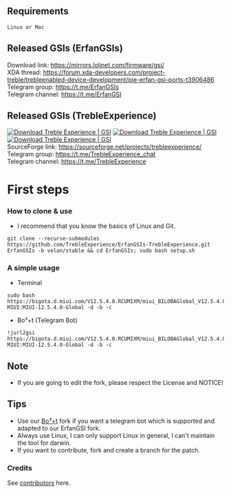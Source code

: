 ## Requirements
    Linux or Mac

## Released GSIs (ErfanGSIs)
Download link: https://mirrors.lolinet.com/firmware/gsi/  
XDA thread: https://forum.xda-developers.com/project-treble/trebleenabled-device-development/pie-erfan-gsi-ports-t3906486  
Telegram group: https://t.me/ErfanGSIs  
Telegram channel: https://t.me/ErfanGSI  

## Released GSIs (TrebleExperience)
[![Download Treble Experience | GSI](https://img.shields.io/sourceforge/dm/trebleexperience.svg)](https://sourceforge.net/projects/trebleexperience/files/latest/download)
[![Download Treble Experience | GSI](https://img.shields.io/sourceforge/dt/trebleexperience.svg)](https://sourceforge.net/projects/trebleexperience/files/latest/download)
[![Download Treble Experience | GSI](https://img.shields.io/sourceforge/dd/trebleexperience.svg)](https://sourceforge.net/projects/trebleexperience/files/latest/download)  
SourceForge link: https://sourceforge.net/projects/trebleexperience/  
Telegram group: https://t.me/TrebleExperience_chat  
Telegram channel: https://t.me/TrebleExperience

# First steps

### How to clone & use
* I recommend that you know the basics of Linux and Git.
```
git clone --recurse-submodules https://github.com/TrebleExperience/ErfanGSIs-TrebleExperience.git ErfanGSIs -b velan/stable && cd ErfanGSIs; sudo bash setup.sh
```

### A simple usage
* Terminal
```
sudo bash https://bigota.d.miui.com/V12.5.4.0.RCUMIXM/miui_BILOBAGlobal_V12.5.4.0.RCUMIXM_52f6574211_11.0.zip MIUI:MIUI-12.5.4.0-Global -d -b -c
```
* Bo³+t (Telegram Bot)
```
!jurl2gsi https://bigota.d.miui.com/V12.5.4.0.RCUMIXM/miui_BILOBAGlobal_V12.5.4.0.RCUMIXM_52f6574211_11.0.zip MIUI:MIUI-12.5.4.0-Global -d -b -c
```

## Note
* If you are going to edit the fork, please respect the License and NOTICE!

## Tips
* Use our [Bo³+t](https://github.com/TrebleExperience/Bot3) fork if you want a telegram bot which is supported and adapted to our ErfanGSI fork.
* Always use Linux, I can only support Linux in general, I can't maintain the tool for darwin.
* If you want to contribute, fork and create a branch for the patch.

### Credits
See [contributors](https://github.com/TrebleExperience/ErfanGSIs-TrebleExperience/graphs/contributors) here.
